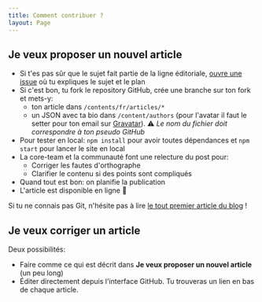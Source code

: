 ```yaml
---
title: Comment contribuer ?
layout: Page
---
```


## Je veux proposer un nouvel article

- Si t'es pas sûr que le sujet fait partie de la ligne éditoriale,
  [ouvre une issue](https://github.com/putaindecode/putaindecode.io/issues/new)
  où tu expliques le sujet et le plan
- Si c'est bon, tu fork le repository GitHub, crée une branche sur ton fork et
  mets-y:
  - ton article dans `/contents/fr/articles/*`
  - un JSON avec ta bio dans `/content/authors` (pour l'avatar il faut le setter
    pour ton email sur [Gravatar](https://gravatar.com)). ⚠️ _Le nom du fichier
    doit correspondre à ton pseudo GitHub_
- Pour tester en local: `npm install` pour avoir toutes dépendances et
  `npm start` pour lancer le site en local
- La core-team et la communauté font une relecture du post pour:
  - Corriger les fautes d'orthographe
  - Clarifier le contenu si des points sont compliqués
- Quand tout est bon: on planifie la publication
- L'article est disponible en ligne 🙌

Si tu ne connais pas Git, n'hésite pas à lire
[le tout premier article du blog](http://putaindecode.io/fr/articles/git/) !

## Je veux corriger un article

Deux possibilités:

- Faire comme ce qui est décrit dans **Je veux proposer un nouvel article** (un
  peu long)
- Éditer directement depuis l'interface GitHub. Tu trouveras un lien en bas de
  chaque article.
